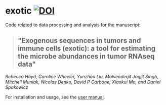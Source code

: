 # exotic [![DOI](https://zenodo.org/badge/512768083.svg)](https://zenodo.org/badge/latestdoi/512768083)

Code related to data processing and analysis for the manuscript: 
> ## "Exogenous sequences in tumors and immune cells (exotic): a tool for estimating the microbe abundances in tumor RNAseq data"
_Rebecca Hoyd, Caroline Wheeler, Yunzhou Liu, Malvenderjit Jagjit Singh, Mitchell Muniak, Nicolas Denko, David P Carbone, Xiaokui Mo, and Daniel Spakowicz_


For installation and usage, see the [user manual](url...). 
